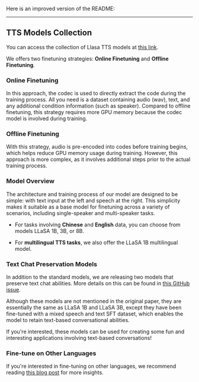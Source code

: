Here is an improved version of the README:

---

## TTS Models Collection

You can access the collection of Llasa TTS models at [this link](https://huggingface.co/collections/HKUSTAudio/llasa-679b87dbd06ac556cc0e0f44).

We offers two finetuning strategies: **Online Finetuning** and **Offline Finetuning**.

### **Online Finetuning**
In this approach, the codec is used to directly extract the code during the training process. All you need is a dataset containing audio (wav), text, and any additional condition information (such as speaker). Compared to offline finetuning, this strategy requires more GPU memory because the codec model is involved during training.

### **Offline Finetuning**
With this strategy, audio is pre-encoded into codes before training begins, which helps reduce GPU memory usage during training. However, this approach is more complex, as it involves additional steps prior to the actual training process.

### Model Overview
The architecture and training process of our model are designed to be simple: with text input at the left and speech at the right. This simplicity makes it suitable as a base model for finetuning across a variety of scenarios, including single-speaker and multi-speaker tasks. 

- For tasks involving **Chinese** and **English** data, you can choose from models LLaSA 1B, 3B, or 8B.

- For **multilingual TTS tasks**, we also offer the LLaSA 1B multilingual model.

### Text Chat Preservation Models
In addition to the standard models, we are releasing two models that preserve text chat abilities. More details on this can be found in [this GitHub issue](https://github.com/zhenye234/LLaSA_training/issues/7).

Although these models are not mentioned in the original paper, they are essentially the same as LLaSA 1B and LLaSA 3B, except they have been fine-tuned with a mixed speech and text SFT dataset, which enables the model to retain text-based conversational abilities.

If you're interested, these models can be used for creating some fun and interesting applications involving text-based conversations!

 
### Fine-tune on Other Languages
If you're interested in fine-tuning on other languages, we recommend reading [this blog post](https://huggingface.co/blog/Steveeeeeeen/llasagna) for more insights.